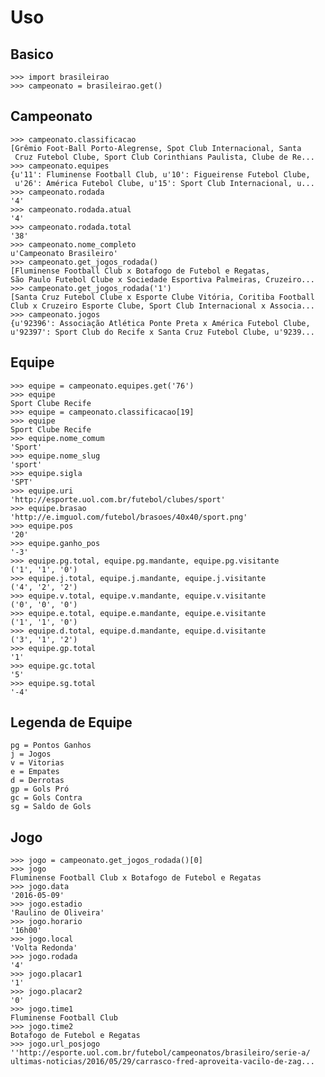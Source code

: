 Uso
===

Basico
------
    >>> import brasileirao
    >>> campeonato = brasileirao.get()

Campeonato
----------
    >>> campeonato.classificacao
    [Grêmio Foot-Ball Porto-Alegrense, Spot Club Internacional, Santa
     Cruz Futebol Clube, Sport Club Corinthians Paulista, Clube de Re...
    >>> campeonato.equipes
    {u'11': Fluminense Football Club, u'10': Figueirense Futebol Clube,
     u'26': América Futebol Clube, u'15': Sport Club Internacional, u...
    >>> campeonato.rodada
    '4'
    >>> campeonato.rodada.atual
    '4'
    >>> campeonato.rodada.total
    '38'
    >>> campeonato.nome_completo
    u'Campeonato Brasileiro'
    >>> campeonato.get_jogos_rodada()
    [Fluminense Football Club x Botafogo de Futebol e Regatas, 
    São Paulo Futebol Clube x Sociedade Esportiva Palmeiras, Cruzeiro...
    >>> campeonato.get_jogos_rodada('1')
    [Santa Cruz Futebol Clube x Esporte Clube Vitória, Coritiba Football
    Club x Cruzeiro Esporte Clube, Sport Club Internacional x Associa...
    >>> campeonato.jogos
    {u'92396': Associação Atlética Ponte Preta x América Futebol Clube, 
    u'92397': Sport Club do Recife x Santa Cruz Futebol Clube, u'9239...
    
Equipe
------
    >>> equipe = campeonato.equipes.get('76')
    >>> equipe
    Sport Clube Recife
    >>> equipe = campeonato.classificacao[19]
    >>> equipe
    Sport Clube Recife
    >>> equipe.nome_comum
    'Sport'
    >>> equipe.nome_slug
    'sport'
    >>> equipe.sigla
    'SPT'
    >>> equipe.uri
    'http://esporte.uol.com.br/futebol/clubes/sport'
    >>> equipe.brasao
    'http://e.imguol.com/futebol/brasoes/40x40/sport.png'
    >>> equipe.pos
    '20'
    >>> equipe.ganho_pos
    '-3'
    >>> equipe.pg.total, equipe.pg.mandante, equipe.pg.visitante
    ('1', '1', '0')
    >>> equipe.j.total, equipe.j.mandante, equipe.j.visitante
    ('4', '2', '2')
    >>> equipe.v.total, equipe.v.mandante, equipe.v.visitante
    ('0', '0', '0')
    >>> equipe.e.total, equipe.e.mandante, equipe.e.visitante
    ('1', '1', '0')
    >>> equipe.d.total, equipe.d.mandante, equipe.d.visitante
    ('3', '1', '2')
    >>> equipe.gp.total
    '1'
    >>> equipe.gc.total
    '5'
    >>> equipe.sg.total
    '-4'

Legenda de Equipe
-----------------
    pg = Pontos Ganhos
    j = Jogos
    v = Vitorias
    e = Empates
    d = Derrotas
    gp = Gols Pró
    gc = Gols Contra
    sg = Saldo de Gols
    
Jogo
----
    >>> jogo = campeonato.get_jogos_rodada()[0]
    >>> jogo
    Fluminense Football Club x Botafogo de Futebol e Regatas
    >>> jogo.data
    '2016-05-09'
    >>> jogo.estadio
    'Raulino de Oliveira'
    >>> jogo.horario
    '16h00'
    >>> jogo.local
    'Volta Redonda'
    >>> jogo.rodada
    '4'
    >>> jogo.placar1
    '1'
    >>> jogo.placar2
    '0'
    >>> jogo.time1
    Fluminense Football Club
    >>> jogo.time2
    Botafogo de Futebol e Regatas
    >>> jogo.url_posjogo
    ''http://esporte.uol.com.br/futebol/campeonatos/brasileiro/serie-a/
    ultimas-noticias/2016/05/29/carrasco-fred-aproveita-vacilo-de-zag...
    
